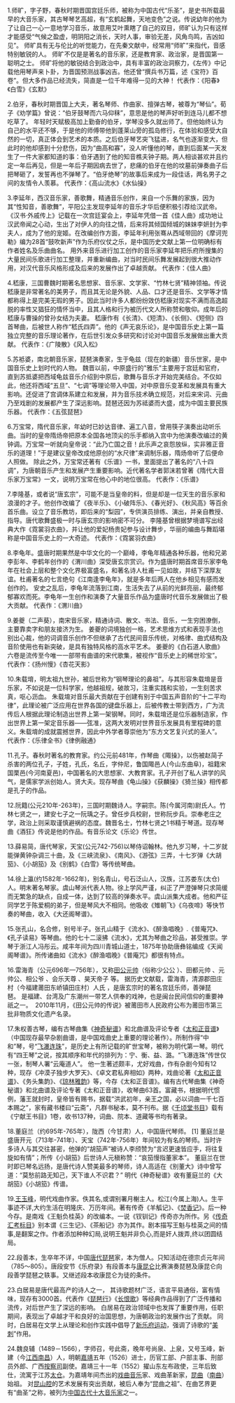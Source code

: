 1.师旷，字子野，春秋时期晋国宫廷乐师，被称为中国古代“乐圣”，是史书所载最早的大音乐家，其古琴琴艺高超，有“玄鹤起舞，天地变色”之说。传说幼年的他为了让自己一心一意地学习音乐，故意用艾叶熏瞎了自己的双目，师旷认为只有这样才能感受“气候之盈虚，明阴阳之消长，天时人事，审验无差，风角鸟鸣，吉凶如见”。
师旷具有无与伦比的听觉能力，在先秦文献中，经常用“师旷”来指代，音感特别敏锐的人。
师旷不仅是是著名的音乐家，还是教育家、政治家，是晋国第一聪明之士。
师旷将他的敏锐结合到政治中，具有丰富的政治洞察力，《左传》中记载他用琴声来卜卦，为晋国预测战事凶吉。他还曾“撰兵书万篇，述《宝符》百卷”。但大多作品已经流失，简直是一位千年难得一见的大神！
代表作：《阳春》《白雪》《玄默》

2.伯牙，春秋时期晋国上大夫，著名琴师、作曲家、擅弹古琴，被尊为“琴仙”。荀子《劝学篇》曾说：“伯牙鼓琴而六马仰秣”，意思是他的琴声好听到连马儿都不想吃草了。
年轻时天赋极高加上勤奋的伯牙，学琴没多久就出师了。但他始终认为自己的水平还不够，于是他的师傅带他到蓬莱山旁的孤岛修行，在体验和感受大自然的一切，真正体会到艺术的本质。之后伯牙琴艺突飞猛进，名气也逐渐变大，但此时的他却感到十分悲伤，因为“曲高和寡”，没人听懂他的琴，直到后面某一天发生了一件大家都知道的事：伯牙遇到了他的知音樵夫钟子期。两人相谈甚欢并且约定一年后再见，但是一年后子期因病去世了，悲痛的伯牙在他的坟墓前弹奏曲子后把琴砸了，发誓再也不弹琴了。“伯牙绝琴”的故事后来成为一段佳话，两名男子之间的友情令人羡慕。
代表作：《高山流水》《水仙操》

3.李延年，西汉音乐家，善歌舞，精通音乐创作，来自一个乐舞的家族，因为其“性知音，善歌舞”，平阳公主发现李延年的音乐才华后便积极引荐给汉武帝。
《汉书·外戚传上》记载在一次宫廷宴会上，李延年凭借一首《佳人曲》成功地让汉武帝闻之心动，生出了对伊人的向往之情，后来将其倾国倾城的妹妹李妍封为李夫人，成为了他的宠姬。在改编创作方面，李延年利用张骞从西域带回的《摩诃兜勒》编为28首“鼓吹新声”作为乐府仪仗之乐，是中国历史文献上第一位明确标有作者姓名及乐曲曲名。
用外来音乐进行加工创作的音乐家李延年把乐府所搜集的大量民间乐歌进行加工整理，并重新编曲，对当时民间乐舞发展起到很大推动作用，对汉代音乐风格形成及后来的发展作出了卓越贡献。
代表作：《佳人曲》

4.嵇康，三国曹魏时期著名思想家、音乐家、文学家、“竹林七贤”精神领袖。传说嵇康是非常著名的美男子，而且其无论是外貌、人品、口才还是音乐、文学等才情都称得上是完美无瑕的男子。因此当时许多人都纷纷效仿嵇康对现实不满而高逸超脱的率性又猖狂的情怀当中，且其人格和行为被历代文人所称赞和敬仰。成年后的嵇康与曹操的曾孙女结为夫妻。
嵇康作有《长清》、《短清》、《长侧》、《短侧》四首琴曲，后被世人称作“嵇氏四弄”。他的《声无哀乐论》，是中国音乐史上第一篇独立完整的音乐理论著作，在后世引发众多研究和讨论对中国音乐发展做出重大贡献。
代表作：《广陵散》《风入松》

5.苏袛婆，南北朝音乐家，琵琶演奏家，生于龟兹（现在的新疆）音乐世家，是中国音乐史上划时代的人物。
魏晋以前，中原盛行的"雅乐"主要用于宫廷和官府，直到苏抵婆把西域龟兹音乐介绍到中原后，歌舞与音乐才开始完美结合。不仅如此，他还将西域“五旦”、“七调”等理论带入中国，对中原音乐变革和发展具有重大影响。还促进了宫调体系建立和发展，并为音乐技术确立规范，对后来宋词、元曲乃至戏剧的发展都产生了深远影响。琵琶还因为苏祗婆而大盛，成为中国主要民族乐器。
代表作：《五弦琵琶》

6.万宝常，隋代音乐家，年幼时已妙达音律、遍工八音，曾用筷子演奏出动听乐曲。当时的皇帝隋炀帝把原本全国各地顶尖的乐手都纳入宫中为他演奏改编过的黄钟调。万宝常一听就向皇帝说：“此乃亡国之音！此乐声之哀怨放纵，实非雅正音乐的道理！”于是建议皇帝改成他原创的“水尺律”来调制乐器，隋炀帝听了后便命人照做。
除此之外，万宝常还著有《乐谱》一书，里面提出了著名的“八十四调”，为唐朝音乐产生和发展产生重要影响。近代著名学者郭沫若曾著《隋代大音乐家万宝常》一文，说明万宝常在他心中的地位很高。
代表作：《乐谱》


7.李隆基，或者说“唐玄宗”，可能不是当皇帝的料，但是却是一位天生的音乐家和浪漫的才子。他创作改编了《夜半乐》、《小破阵乐》、《春光好》、《秋风高》等百余首乐曲。设立了音乐教坊，即后来的“梨园”，专供演员排练、演出，并亲自教授、指导。唐代歌舞盛极一时与唐玄宗的影响密不可分。
李隆基曾根据梦境谱写出经典大作《霓裳羽衣曲》，并让他的爱妃杨贵妃参与设计舞步，华丽的编曲与舞蹈堪称是中国音乐史上的一大奇迹。
代表作：《霓裳羽衣曲》

8.李龟年。盛唐时期果然是中华文化的一个巅峰，李龟年精通各种乐器，他和兄弟李彭年、李鹤年创作的《渭川曲》深受唐玄宗赏识。作为盛唐时期首席音乐家李龟年在社会上层和整个文化界极富盛名，和著名诗人杜甫一见如故，并结下深厚友谊。杜甫著名的七言绝句《江南逢李龟年》，就是多年后两人在他乡相见有感而发创作的。
安史之乱后，李龟年流落到江南，生活失去了从前的光鲜亮丽，最终郁郁寡欢而死。李龟年一生创作和演奏了大量音乐作品为盛唐时代音乐发展做出了极大贡献。
代表作：《渭川曲》


9.姜夔（二声葵），南宋音乐家，精通诗词、散文、书法、音乐，一生穷困潦倒，主要靠卖字和朋友接济为生。
姜夔的词境独创一格，艺术思维方式和表现手法也别出心裁，他的词调音乐创作不但继承了古代民间音乐传统，对格律、曲式结构及音阶使用也有新突破，是具有独特风格的高水平艺术。
姜夔的《白石道人歌曲》六卷是流传至今唯一一部带有曲谱的宋代歌集，被视作“音乐史上的稀世珍宝”。
代表作：《扬州慢》《杏花天影》

10.朱载堉，明太祖九世孙，被后世称为“钢琴理论的鼻祖”。与其形容朱载堉是音乐家，不如说是一位科学家，他越祖规，破故习，注重实践和实验，一生刻苦求真，呕心沥血。
朱载堉对音乐最大贡献在于创建有别于中国五声音阶的“十二平均律”，此理论被广泛应用在世界各国的键盘乐器上，后被传教士带到西方，广为流传后人根据此理论制造出世界上第一架钢琴。同时，朱载堉还是位乐器制造家，作出世界上第一架定音乐器——弦准，这两大发明对世界音乐发展具有里程碑的意义。朱载堉的成就震撼世界，因此中外学者尊崇他为“东方文艺复兴式的圣人”。
代表作：《乐律全书》《律例融通》

11.孔子。春秋时著名的教育家。约公元前481年，作琴曲《陬操》，以伤被赵简子杀害的两位孔子，子姓，孔氏，名丘，字仲尼，鲁国陬邑人(今山东曲阜)，祖籍宋国栗邑(今河南夏邑)，中国著名的大思想家、大教育家。孔子开创了私人讲学的风气，是儒家学派创始人。贤大夫。现存琴曲《龟山操》《获麟操》《猗兰操》相传都是孔子的作品。

12.阮籍(公元210年-263年)，三国时期魏诗人。字嗣宗。陈(今属河南)尉氏人。竹林七贤之一，建安七子之一阮瑀之子。曾任步兵校尉，世称阮步兵。崇奉老庄之学，政治上则采取谨慎避祸的态度。魏晋名士，竹林七贤之1书精于琴道。现存琴曲《酒狂》传说是他的作品。有音乐论文《乐论》传世。

13.薛易简，唐代琴家，天宝(公元742-756)以琴侍诏翰林。他九岁习琴，十二岁就能弹黄钟杂调三十曲，及《三峡流泉》、《南风》、《游弦》三弄，十七岁弹《大胡笳》、《小胡笳》及《别鹤》《白雪》等传统琴曲。

14.徐上瀛(约1582年-1662年)，别名青山，号石泛山人，汉族，江苏娄东(太仓)人。明末著名琴家。虞山琴派代表人物。徐上学风严谨，纠正了严澄弹琴只求简缓而无繁急的缺点，自成一体，达到了较高的弹奏水平。虞山派集大成者。他和严征同学艺于陈爱桐的弟子，但是琴风大不相同。他吸收《雉朝飞》《乌夜啼》等快节奏的琴曲，收入《大还阁琴谱》。

15.张孔山，名合修，别号半子。张孔山精于《流水》、《醉渔唱晚》.《普庵咒》、《孔子读易》等琴曲。他的七十二滚拂《流水》，尤其为琴曲之珍品，甚受推崇。学琴于浙江人冯彤云。咸丰年间为四川青城山道士，1875年协助唐彝铭编成《天闻阁琴谱》。所传诸曲如《流水》《醉渔唱晚》《普庵咒》都很有特点。

16.雷海青（公元696年—756年），又称[田公元帅](https://baike.baidu.com/item/%E7%94%B0%E5%85%AC%E5%85%83%E5%B8%85/1596931?fromModule=lemma_inlink)（俗称少公公 ）、田都元帅 、元帅公、相公爷 、会乐天尊 、昊天帝子 等。
据历史文献载，雷海青，清源郡田庄村（今福建莆田东峤镇田庄村）人氏 ，是唐玄宗时的著名宫廷乐师，善弹琵琶。 是福建、台湾及广东潮州一带艺人供奉的戏神，也是闽台民间信仰的重要神祇之一。 
2010年11月，《田公元帅的传说》被莆田市人民政府公布为莆田市第三批非物质文化遗产名录。

17.朱权善古琴，编有古琴曲集《[神奇秘谱](https://baike.baidu.com/item/%E7%A5%9E%E5%A5%87%E7%A7%98%E8%B0%B1/0?fromModule=lemma_inlink)》和北曲谱及评论专者《[太和正音谱](https://baike.baidu.com/item/%E5%A4%AA%E5%92%8C%E6%AD%A3%E9%9F%B3%E8%B0%B1/0?fromModule=lemma_inlink)》（中国现存最早杂剧曲谱，是中国戏曲史上重要的理论著作）。所制作得“中和”琴，号“[飞瀑连珠](https://baike.baidu.com/item/%E9%A3%9E%E7%80%91%E8%BF%9E%E7%8F%A0/0?fromModule=lemma_inlink)”，是历史上有所记载的旷世宝琴，被称为明代第一琴。明代有“四王琴”之说，按其顺序和年代的排列为：宁、衡、益、潞。“飞瀑连珠”传世仅一张，制琴人署“云庵道人”。
他一生著述颇丰，尤好戏曲，作有杂剧今知有12种，现存《冲漠子独步大罗天》、《卓文君私奔相如》两种，戏曲论著《[太和正音谱](https://baike.baidu.com/item/%E5%A4%AA%E5%92%8C%E6%AD%A3%E9%9F%B3%E8%B0%B1/0?fromModule=lemma_inlink)》、《务头集韵》、《[琼林雅韵](https://baike.baidu.com/item/%E7%90%BC%E6%9E%97%E9%9B%85%E9%9F%B5/0?fromModule=lemma_inlink)》等，今存《太和正音谱》。编有古代琴曲集《神奇秘谱》和北曲谱及评论专著《太和正音谱》，收琴曲63首。富藏书，根据明代惯例，藩王就封时，皇帝皆有赐书，据载“洪武初年，亲王之国，必以词曲一千七百本赐之”，家有藏书楼曰“云斋”，凡群书秘本，莫不刊布。据《[千顷堂书目](https://baike.baidu.com/item/%E5%8D%83%E9%A1%B7%E5%A0%82%E4%B9%A6%E7%9B%AE/0?fromModule=lemma_inlink)》载有《宁献王书目》1卷，收书137种，词曲、院本、道藏等书均有著录。

18.董庭兰（约695年-765年），陇西（今甘肃）人，中国唐代琴师。 [1]
董庭兰是盛唐开元（713年-741年）、天宝（742年-756年）年间较为有名的琴师。当时许多诗人与其交往甚密，他弹的“胡笳声”被诗人李颀赞为“言迟更速皆应手，将往复旋如有情”；所传《小胡笳》后世诗人元稹称赞：“哀笳慢指董家本”。
董庭兰在世时即已琴名远扬，是唐代诗人赞美最多的琴师，诗人高适在《别董大》诗中曾写道：“莫愁前路无知己，天下谁人不识君？” 明代《神奇秘谱》收有董庭兰的《大胡笳》《小胡笳》传谱。

19.[王玉峰](https://www.zhonghuadiancang.com/renwu/wangyufeng/)，明代戏曲作家。佚其名,或谓别署月榭主人。松江(今属上海)人。生平事迹不详,大约生活在明隆庆、万历年间。著有传奇《羊觚记》、《[焚香记](https://www.zhonghuadiancang.com/shicixiqu/fenxiangji/)》。后一种今存。是南戏《王魁负桂英》的改编本。一说《钗钏记》传奇亦为所作。另《[传奇汇考标目](https://www.zhonghuadiancang.com/shicixiqu/8853/)》别本谓《三生记》、《茶船记》亦为其作。剧本描写王魁与桂英之间的情事,是翻案之作。作者添加种种幻局,说明王魁并非负心,而是奸人拨弄,终以团圆结局。

22.段善本，生卒年不详，中国[唐代](https://baike.baidu.com/item/%E5%94%90%E4%BB%A3/345315?fromModule=lemma_inlink)[琵琶](https://baike.baidu.com/item/%E7%90%B5%E7%90%B6/241259?fromModule=lemma_inlink)家，本为僧人。只知活动在德宗贞元年间（785～805）。唐段安节《乐府录》有段善本与[康昆仑](https://baike.baidu.com/item/%E5%BA%B7%E6%98%86%E4%BB%91/2039245?fromModule=lemma_inlink)比赛演奏琵琶及康昆仑向段善学琵琶之轶事。又继述段本收康昆仑为徒的条件。

23.白居易是唐代最高产的诗人之一， 其诗歌题材广泛，语言平易通俗，富有情味，现存有3000首。代表作《[琵琶行](https://baike.baidu.com/item/%E7%90%B5%E7%90%B6%E8%A1%8C/69544?fromModule=lemma_inlink)》《[长恨歌](https://baike.baidu.com/item/%E9%95%BF%E6%81%A8%E6%AD%8C/22524?fromModule=lemma_inlink)》等经典作品得到了广泛传播和流传，对后世产生了深远的影响。 白居易在政治领域中也发挥了重要作用，任职期间，表现出了卓越才干和良好的治国思想，为唐朝政治的发展作出了贡献。 同时，白居易在文学上从理论和创作实践中倡导了[新乐府运动](https://baike.baidu.com/item/%E6%96%B0%E4%B9%90%E5%BA%9C%E8%BF%90%E5%8A%A8/294523?fromModule=lemma_inlink)，强调了诗歌的“[美刺](https://baike.baidu.com/item/%E7%BE%8E%E5%88%BA/10000917?fromModule=lemma_inlink)”作用。

24.魏良辅（1489－1566），字师召，号此斋，晚年号尚泉、上泉，又号玉峰，新建（今[江西](https://baike.baidu.com/item/%E6%B1%9F%E8%A5%BF/215383?fromModule=lemma_inlink)[南昌](https://baike.baidu.com/item/%E5%8D%97%E6%98%8C/227785?fromModule=lemma_inlink)）人，明朝[嘉靖](https://baike.baidu.com/item/%E5%98%89%E9%9D%96/5520882?fromModule=lemma_inlink)五年（1526）进士，历官工部、户部主事、刑部员外郎、广西[按察司](https://baike.baidu.com/item/%E6%8C%89%E5%AF%9F%E5%8F%B8/11053532?fromModule=lemma_inlink)副使。嘉靖三十一年（1552）擢山东左布政使，三年后致仕，流寓于江苏[太仓](https://baike.baidu.com/item/%E5%A4%AA%E4%BB%93/34958?fromModule=lemma_inlink)。为嘉靖年间杰出的[戏曲音乐](https://baike.baidu.com/item/%E6%88%8F%E6%9B%B2%E9%9F%B3%E4%B9%90/310544?fromModule=lemma_inlink)家、戏曲革新家，[昆曲](https://baike.baidu.com/item/%E6%98%86%E6%9B%B2/216928?fromModule=lemma_inlink)（[南曲](https://baike.baidu.com/item/%E5%8D%97%E6%9B%B2/1429786?fromModule=lemma_inlink)）始祖。
对[昆山腔](https://baike.baidu.com/item/%E6%98%86%E5%B1%B1%E8%85%94/8506517?fromModule=lemma_inlink)的艺术发展有突出贡献，被后人奉为“昆曲之祖”、在曲艺界更有“曲圣”之称，被列为[中国古代十大音乐家](https://baike.baidu.com/item/%E4%B8%AD%E5%9B%BD%E5%8F%A4%E4%BB%A3%E5%8D%81%E5%A4%A7%E9%9F%B3%E4%B9%90%E5%AE%B6/56605645?fromModule=lemma_inlink)之一。


